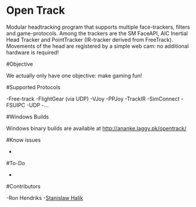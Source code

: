 Open Track
===========

Modular headtracking program that supports multiple face-trackers, filters and game-protocols. Among the trackers are the SM FaceAPI, AIC Inertial Head Tracker and PointTracker (IR-tracker derived from FreeTrack). Movements of the head are registered by a simple web cam: no additional hardware is required! 


#Objective


We actually only have one objective: make gaming fun!

#Supported Protocols

-Free-track
-FlightGear (via UDP)
-VJoy
-PPJoy
-TrackIR
-SimConnect
-FSUIPC
-UDP
-...

#Windows Builds


Windows binary builds are available at <http://ananke.laggy.pk/opentrack/>


#Know issues

-

#To-Do

-

#Contributors

-Ron Hendriks
-[Stanislaw Halik](https://github.com/sthalik)
